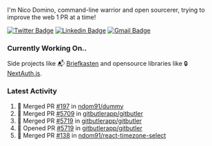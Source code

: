 
I'm Nico Domino, command-line warrior and open sourcerer, trying to improve the web 1 PR at a time!

[![Twitter Badge](https://img.shields.io/badge/-@ndom91-1ca0f1?style=flat-square&labelColor=1ca0f1&logo=twitter&logoColor=white&link=https://twitter.com/ndom91)](https://twitter.com/ndom91) [![Linkedin Badge](https://img.shields.io/badge/-ndom91-blue?style=flat-square&logo=Linkedin&logoColor=white&link=https://www.linkedin.com/in/ndom91/)](https://www.linkedin.com/in/ndom91/) [![Gmail Badge](https://img.shields.io/badge/-yo@ndo.dev-c14438?style=flat-square&logo=mail.ru&logoColor=white&link=mailto:yo@ndo.dev)](mailto:yo@ndo.dev)

### Currently Working On..

Side projects like 📬 [Briefkasten](https://briefkastenhq.com) and opensource libraries like 🔒 [NextAuth.js](https://github.com/nextauthjs/next-auth).

<!--START_SECTION_PROFILE_VIEWS:readme-info-->
<!--END_SECTION_PROFILE_VIEWS:readme-info-->

<!--START_SECTION_DAILY_COMMIT:readme-info-->
<!--END_SECTION_DAILY_COMMIT:readme-info-->

<!--START_SECTION_WEEKLY_COMMIT:readme-info-->
<!--END_SECTION_WEEKLY_COMMIT:readme-info-->

### Latest Activity

<!--START_SECTION:activity-->
1. 🎉 Merged PR [#197](https://github.com/ndom91/dummy/pull/197) in [ndom91/dummy](https://github.com/ndom91/dummy)
2. 🎉 Merged PR [#5709](https://github.com/gitbutlerapp/gitbutler/pull/5709) in [gitbutlerapp/gitbutler](https://github.com/gitbutlerapp/gitbutler)
3. 🎉 Merged PR [#5719](https://github.com/gitbutlerapp/gitbutler/pull/5719) in [gitbutlerapp/gitbutler](https://github.com/gitbutlerapp/gitbutler)
4. 💪 Opened PR [#5719](https://github.com/gitbutlerapp/gitbutler/pull/5719) in [gitbutlerapp/gitbutler](https://github.com/gitbutlerapp/gitbutler)
5. 🎉 Merged PR [#138](https://github.com/ndom91/react-timezone-select/pull/138) in [ndom91/react-timezone-select](https://github.com/ndom91/react-timezone-select)
<!--END_SECTION:activity-->
